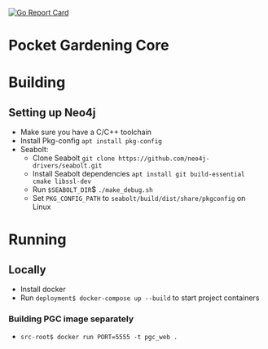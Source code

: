 [![Go Report Card](https://goreportcard.com/badge/github.com/MarkusAJacobsen/PGC)](https://goreportcard.com/report/github.com/MarkusAJacobsen/PGC)

# Pocket Gardening Core

# Building 
## Setting up Neo4j
* Make sure you have a C/C++ toolchain
* Install Pkg-config `apt install pkg-config`
* Seabolt:
   * Clone Seabolt `git clone https://github.com/neo4j-drivers/seabolt.git`
   * Install Seabolt dependencies `apt install git build-essential cmake libssl-dev`
   * Run `$SEABOLT_DIR`$ `./make_debug.sh` 
   * Set `PKG_CONFIG_PATH` to `seabolt/build/dist/share/pkgconfig` on Linux

# Running
## Locally 
* Install docker
* Run `deployment$ docker-compose up --build` to start project containers

### Building PGC image separately
* `src-root$ docker run PORT=5555 -t pgc_web .`

 
   
